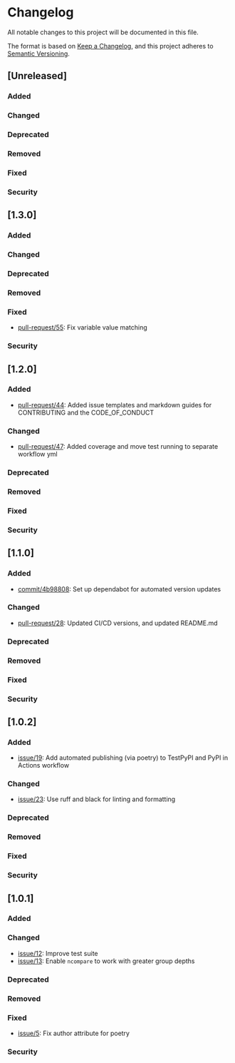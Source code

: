 # Changelog
All notable changes to this project will be documented in this file.

The format is based on [Keep a Changelog](https://keepachangelog.com/en/1.0.0/),
and this project adheres to [Semantic Versioning](https://semver.org/spec/v2.0.0.html).

## [Unreleased]
### Added
### Changed
### Deprecated
### Removed
### Fixed
### Security

## [1.3.0]
### Added
### Changed
### Deprecated
### Removed
### Fixed
- [pull-request/55](https://github.com/nasa/ncompare/pull/55): Fix variable value matching
### Security

## [1.2.0]
### Added
- [pull-request/44](https://github.com/nasa/ncompare/pull/44): Added issue templates and markdown guides for CONTRIBUTING and the CODE_OF_CONDUCT
### Changed
- [pull-request/47](https://github.com/nasa/ncompare/pull/47): Added coverage and move test running to separate workflow yml
### Deprecated
### Removed
### Fixed
### Security

## [1.1.0]
### Added
- [commit/4b98808](https://github.com/nasa/ncompare/commit/4b98808cf3d8424da25a226687d304ce7d46738e): Set up dependabot for automated version updates
### Changed
- [pull-request/28](https://github.com/nasa/ncompare/pull/28): Updated CI/CD versions, and updated README.md
### Deprecated
### Removed
### Fixed
### Security

## [1.0.2]
### Added
- [issue/19](https://github.com/nasa/ncompare/issues/19): Add automated publishing (via poetry) to TestPyPI and PyPI in Actions workflow
### Changed
- [issue/23](https://github.com/nasa/ncompare/issues/23): Use ruff and black for linting and formatting
### Deprecated 
### Removed
### Fixed
### Security

## [1.0.1]
### Added
### Changed
- [issue/12](https://github.com/nasa/ncompare/issues/12): Improve test suite
- [issue/13](https://github.com/nasa/ncompare/issues/13): Enable `ncompare` to work with greater group depths
### Deprecated 
### Removed
### Fixed
- [issue/5](https://github.com/nasa/ncompare/issues/5): Fix author attribute for poetry
### Security
